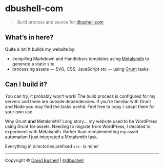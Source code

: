 dbushell-com
============

> Build process and source for [dbushell.com](http://dbushell.com/)

## What’s in here?

Quite a lot! It builds my website by:

* compiling Markdown and Handlebars templates using [Metalsmith](http://www.metalsmith.io/) to generate a static site
* processing assets — SVG, CSS, JavaScript etc — using [Grunt](http://gruntjs.com/) tasks

## Can I build it?

You can try, it probably won’t work! The build process is configured for my servers and there are outside dependencies. If you’re familiar with Grunt and Node you may find the tasks useful. Feel free to copy / adapt them for your own use.

Why Grunt **and** Metalsmith? Long story... my website used to be WordPress using Grunt for assets. Needing to migrate from WordPress, I decided to experiment with Metalsmith. Rather than reimplementing my asset automation I just integrated a Metalsmith task.

Everything in directories prefixed `src-` is mine!

* * *

Copyright © [David Bushell](http://dbushell.com) | [@dbushell](http://twitter.com/dbushell)
